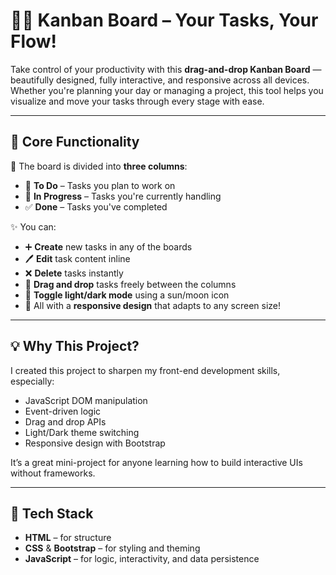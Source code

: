 # 🧠✨ Kanban Board – Your Tasks, Your Flow!

Take control of your productivity with this **drag-and-drop Kanban Board** — beautifully designed, fully interactive, and responsive across all devices. Whether you're planning your day or managing a project, this tool helps you visualize and move your tasks through every stage with ease.

---

## 🧩 Core Functionality

🔹 The board is divided into **three columns**:
- 📌 **To Do** – Tasks you plan to work on
- 🔧 **In Progress** – Tasks you're currently handling
- ✅ **Done** – Tasks you've completed

✨ You can:
- ➕ **Create** new tasks in any of the boards  
- 🖊️ **Edit** task content inline  
- ❌ **Delete** tasks instantly  
- 🔄 **Drag and drop** tasks freely between the columns  
- 🌙 **Toggle light/dark mode** using a sun/moon icon   
- 📱 All with a **responsive design** that adapts to any screen size!

---

## 💡 Why This Project?

I created this project to sharpen my front-end development skills, especially:
- JavaScript DOM manipulation
- Event-driven logic
- Drag and drop APIs
- Light/Dark theme switching
- Responsive design with Bootstrap


It’s a great mini-project for anyone learning how to build interactive UIs without frameworks.

---

## 🔧 Tech Stack

- **HTML** – for structure  
- **CSS** & **Bootstrap** – for styling and theming  
- **JavaScript** – for logic, interactivity, and data persistence

